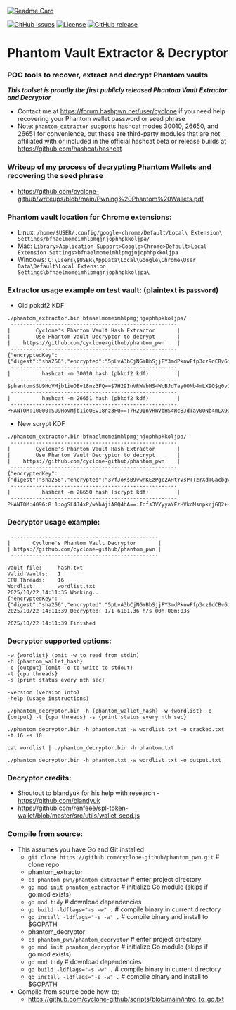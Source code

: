 [![Readme Card](https://github-readme-stats.vercel.app/api/pin/?username=cyclone-github&repo=phantom_pwn&theme=gruvbox)](https://github.com/cyclone-github/phantom_pwn/)

[![GitHub issues](https://img.shields.io/github/issues/cyclone-github/phantom_pwn.svg)](https://github.com/cyclone-github/phantom_pwn/issues)
[![License](https://img.shields.io/github/license/cyclone-github/phantom_pwn.svg)](LICENSE)
[![GitHub release](https://img.shields.io/github/release/cyclone-github/phantom_pwn.svg)](https://github.com/cyclone-github/phantom_pwn/releases)

# Phantom Vault Extractor & Decryptor
### POC tools to recover, extract and decrypt Phantom vaults
_**This toolset is proudly the first publicly released Phantom Vault Extractor and Decryptor**_
- Contact me at https://forum.hashpwn.net/user/cyclone if you need help recovering your Phantom wallet password or seed phrase
- Note: `phantom_extractor` supports hashcat modes 30010, 26650, and 26651 for convenience, but these are third-party modules that are not affiliated with or included in the official hashcat beta or release builds at https://github.com/hashcat/hashcat

### Writeup of my process of decrypting Phantom Wallets and recovering the seed phrase
- https://github.com/cyclone-github/writeups/blob/main/Pwning%20Phantom%20Wallets.pdf
  
### Phantom vault location for Chrome extensions:
- Linux: `/home/$USER/.config/google-chrome/Default/Local\ Extension\ Settings/bfnaelmomeimhlpmgjnjophhpkkoljpa/`
- Mac: `Library>Application Support>Google>Chrome>Default>Local Extension Settings>bfnaelmomeimhlpmgjnjophhpkkoljpa`
- Windows: `C:\Users\$USER\AppData\Local\Google\Chrome\User Data\Default\Local Extension Settings\bfnaelmomeimhlpmgjnjophhpkkoljpa\`
### Extractor usage example on test vault: (plaintext is `password`)
* Old pbkdf2 KDF
```
./phantom_extractor.bin bfnaelmomeimhlpmgjnjophhpkkoljpa/
 ----------------------------------------------------- 
|        Cyclone's Phantom Vault Hash Extractor       |
|        Use Phantom Vault Decryptor to decrypt       |
|    https://github.com/cyclone-github/phantom_pwn    |
 ----------------------------------------------------- 
{"encryptedKey":{"digest":"sha256","encrypted":"5pLvA3bCjNGYBbSjjFY3mdPknwFfp3cz9dCBv6izyyrqEhYCBkKwo3zZUzBP44KtY3","iterations":10000,"kdf":"pbkdf2","nonce":"NZT6kw5Cd5VeZu5yJGJcFcP24tnmg4xsR","salt":"A43vTZnm9c5CiQ6FLTdV9v"},"version":1}
 ----------------------------------------------------- 
|          hashcat -m 30010 hash (pbkdf2 kdf)         |
 ----------------------------------------------------- 
$phantom$SU9HoVMjb1ieOEv18nz3FQ==$7H29InVRWVbHS4WcBJdTay0ONb4mLX9Q$g0vJAbflhH4jJJDvuv7Ar5THgzBmJ8tt6oajsQZd/dSXNNjcY5/0eGeF5c1NW1WU
 ----------------------------------------------------- 
|          hashcat -m 26651 hash (pbkdf2 kdf)         |
 ----------------------------------------------------- 
PHANTOM:10000:SU9HoVMjb1ieOEv18nz3FQ==:7H29InVRWVbHS4WcBJdTay0ONb4mLX9Q:g0vJAbflhH4jJJDvuv7Ar5THgzBmJ8tt6oajsQZd/dSXNNjcY5/0eGeF5c1NW1WU
```
* New scrypt KDF
```
./phantom_extractor.bin bfnaelmomeimhlpmgjnjophhpkkoljpa/
 ----------------------------------------------------- 
|        Cyclone's Phantom Vault Hash Extractor       |
|        Use Phantom Vault Decryptor to decrypt       |
|    https://github.com/cyclone-github/phantom_pwn    |
 ----------------------------------------------------- 
{"encryptedKey":{"digest":"sha256","encrypted":"37fJoKsB9vwnKEzPgc2AHtYVsPTTzrXdTGacbgWxLxbiS7Ri3P3iNnf8csaKwJ4wpk","iterations":10000,"kdf":"scrypt","nonce":"49aomus4HiKLyg7F66pSinR4tpuUuJDHX","salt":"M1PMFn4p4gdCxZDzf8qX71"},"version":1}
 ----------------------------------------------------- 
|          hashcat -m 26650 hash (scrypt kdf)         |
 ----------------------------------------------------- 
PHANTOM:4096:8:1:ogSL4J4xP/wNbAjiA8Q4hA==:Iofs3VYyyaYFzHVkcMsnpkrjGQ2+Kni2:OacHaTJAM8dD7XJIj5bGMU3cM8QW3u92n+ngYjXsgRSR20FDnkMLQHTgPxJDefOx

```
### Decryptor usage example:
```
 ----------------------------------------------- 
|       Cyclone's Phantom Vault Decryptor       |
| https://github.com/cyclone-github/phantom_pwn |
 ----------------------------------------------- 

Vault file:     hash.txt
Valid Vaults:   1
CPU Threads:    16
Wordlist:       wordlist.txt
2025/10/22 14:11:35 Working...
{"encryptedKey":{"digest":"sha256","encrypted":"5pLvA3bCjNGYBbSjjFY3mdPknwFfp3cz9dCBv6izyyrqEhYCBkKwo3zZUzBP44KtY3","iterations":10000,"kdf":"pbkdf2","nonce":"NZT6kw5Cd5VeZu5yJGJcFcP24tnmg4xsR","salt":"A43vTZnm9c5CiQ6FLTdV9v"},"version":1}:password
2025/10/22 14:11:39 Decrypted: 1/1 6181.36 h/s 00h:00m:03s

2025/10/22 14:11:39 Finished

```
### Decryptor supported options:
```
-w {wordlist} (omit -w to read from stdin)
-h {phantom_wallet_hash}
-o {output} (omit -o to write to stdout)
-t {cpu threads}
-s {print status every nth sec}

-version (version info)
-help (usage instructions)

./phantom_decryptor.bin -h {phantom_wallet_hash} -w {wordlist} -o {output} -t {cpu threads} -s {print status every nth sec}

./phantom_decryptor.bin -h phantom.txt -w wordlist.txt -o cracked.txt -t 16 -s 10

cat wordlist | ./phantom_decryptor.bin -h phantom.txt

./phantom_decryptor.bin -h phantom.txt -w wordlist.txt -o output.txt
```
### Decryptor credits:
- Shoutout to blandyuk for his help with research - https://github.com/blandyuk
- https://github.com/renfeee/spl-token-wallet/blob/master/src/utils/wallet-seed.js

### Compile from source:
- This assumes you have Go and Git installed
  - `git clone https://github.com/cyclone-github/phantom_pwn.git` # clone repo
  - phantom_extractor
  - `cd phantom_pwn/phantom_extractor`                            # enter project directory
  - `go mod init phantom_extractor`                                # initialize Go module (skips if go.mod exists)
  - `go mod tidy`                                                   # download dependencies
  - `go build -ldflags="-s -w" .`                                   # compile binary in current directory
  - `go install -ldflags="-s -w" .`                                 # compile binary and install to $GOPATH
  - phantom_decryptor
  - `cd phantom_pwn/phantom_decryptor`                            # enter project directory
  - `go mod init phantom_decryptor`                                # initialize Go module (skips if go.mod exists)
  - `go mod tidy`                                                   # download dependencies
  - `go build -ldflags="-s -w" .`                                   # compile binary in current directory
  - `go install -ldflags="-s -w" .`                                 # compile binary and install to $GOPATH
- Compile from source code how-to:
  - https://github.com/cyclone-github/scripts/blob/main/intro_to_go.txt
